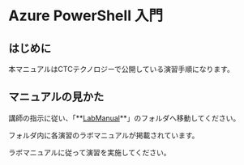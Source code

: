 # Azure PowerShell 入門
## はじめに

本マニュアルはCTCテクノロジーで公開している演習手順になります。



## マニュアルの見かた

講師の指示に従い、「**[LabManual](https://github.com/ctct-edu/Introduction-to-Azure-Cloud-Shell](https://github.com/ctct-edu/Introduction-to-Azure-Cloud-Shell)/*/tree/main/LabManual)**」のフォルダへ移動してください。

フォルダ内に各演習のラボマニュアルが掲載されています。

ラボマニュアルに従って演習を実施してください。



